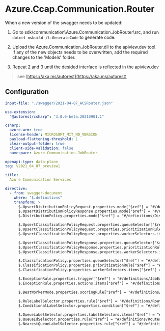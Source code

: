 ﻿# Azure.Ccap.Communication.Router

When a new version of the swagger needs to be updated:
1. Go to sdk\communication\Azure.Communication.JobRouter\src, and run `dotnet msbuild /t:GenerateCode` to generate code.
2. Upload the Azure.Communication.JobRouter.dll to the apiview.dev tool.
If any of the new objects needs to be overwritten, add the required changes to the 'Models' folder.

3. Repeat 2 and 3 until the desided interface is reflected in the apiview.dev 

> see [https://aka.ms/autorest](https://aka.ms/autorest)

## Configuration

```yaml
input-file: "./swagger/2021-04-07_ACSRouter.json"

use-extension:
  "@autorest/csharp": "3.0.0-beta.20210901.1"

csharp:
  azure-arm: true
  license-header: MICROSOFT_MIT_NO_VERSION
  payload-flattening-threshold: 1
  clear-output-folder: true
  client-side-validation: false
  namespace: Azure.Communication.JobRouter  

openapi-type: data-plane
tag: V2021_04_07_preview1

title:
  Azure Communication Services

directive:
  - from: swagger-document
    where: "$.definitions"
    transform: >
      $.UpsertDistributionPolicyRequest.properties.mode["$ref"] = "#/definitions/DistributionMode";
      $.UpsertDistributionPolicyResponse.properties.mode["$ref"] = "#/definitions/DistributionMode";
      $.DistributionPolicy.properties.mode["$ref"] = "#/definitions/DistributionMode";

      $.UpsertClassificationPolicyRequest.properties.queueSelector["$ref"] = "#/definitions/QueueSelector";
      $.UpsertClassificationPolicyRequest.properties.prioritizationRule["$ref"] = "#/definitions/RouterRule";
      $.UpsertClassificationPolicyRequest.properties.workerSelectors.items["$ref"] = "#/definitions/LabelSelectorAttachment";

      $.UpsertClassificationPolicyResponse.properties.queueSelector["$ref"] = "#/definitions/QueueSelector";
      $.UpsertClassificationPolicyResponse.properties.prioritizationRule["$ref"] = "#/definitions/RouterRule";
      $.UpsertClassificationPolicyResponse.properties.workerSelectors.items["$ref"] = "#/definitions/LabelSelectorAttachment";

      $.ClassificationPolicy.properties.queueSelector["$ref"] = "#/definitions/QueueSelector";
      $.ClassificationPolicy.properties.prioritizationRule["$ref"] = "#/definitions/RouterRule";
      $.ClassificationPolicy.properties.workerSelectors.items["$ref"] = "#/definitions/LabelSelectorAttachment";;

      $.ExceptionRule.properties.trigger["$ref"] = "#/definitions/JobExceptionTrigger";
      $.ExceptionRule.properties.actions.items["$ref"] = "#/definitions/ExceptionAction";

      $.BestWorkerMode.properties.scoringRule["$ref"] = "#/definitions/RouterRule";

      $.RuleLabelSelector.properties.rule["$ref"] = "#/definitions/RouterRule";
      $.ConditionalLabelSelector.properties.condition["$ref"] = "#/definitions/RouterRule";
            
      $.QueueLabelSelector.properties.labelSelectors.items["$ref"] = "#/definitions/LabelSelectorAttachment";
      $.QueueIdSelector.properties.rule["$ref"] = "#/definitions/RouterRule";
      $.NearestQueueLabelSelector.properties.rule["$ref"] = "#/definitions/RouterRule";
  
```

